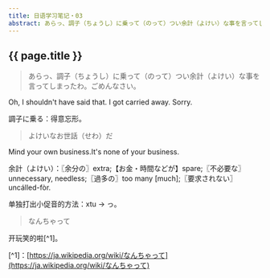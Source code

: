 ```yaml
---
title: 日语学习笔记・03
abstract: あらっ、調子（ちょうし）に乗って（のって）つい余計（よけい）な事を言ってしまったわ。ごめんなさい。
---
```


## {{ page.title }}

> あらっ、調子（ちょうし）に乗って（のって）つい余計（よけい）な事を言ってしまったわ。ごめんなさい。

Oh, I shouldn't have said that. I got carried away. Sorry.

調子に乗る：得意忘形。

> よけいなお世話（せわ）だ

Mind your own business.It's none of your business.

余計（よけい）：〖余分の〗extra;【お金・時間などが】spare;〖不必要な〗unnecessary, needless;〖過多の〗too many [much];〖要求されない〗uncálled-fòr.

单独打出小促音的方法：xtu -> っ。

> なんちゃって

开玩笑的啦[^1]。

[^1]：[https://ja.wikipedia.org/wiki/なんちゃって](https://ja.wikipedia.org/wiki/なんちゃって)
